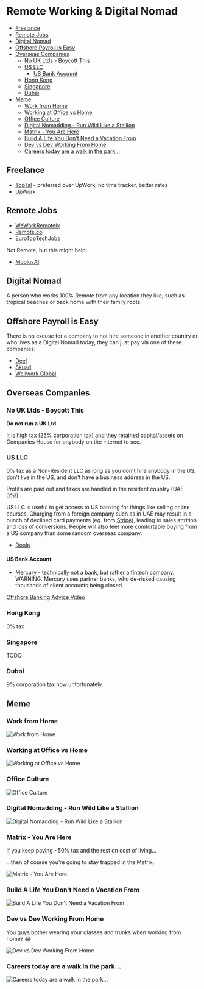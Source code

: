 # Remote Working & Digital Nomad

<!-- INDEX_START -->

- [Freelance](#freelance)
- [Remote Jobs](#remote-jobs)
- [Digital Nomad](#digital-nomad)
- [Offshore Payroll is Easy](#offshore-payroll-is-easy)
- [Overseas Companies](#overseas-companies)
  - [No UK Ltds - Boycott This](#no-uk-ltds---boycott-this)
  - [US LLC](#us-llc)
    - [US Bank Account](#us-bank-account)
  - [Hong Kong](#hong-kong)
  - [Singapore](#singapore)
  - [Dubai](#dubai)
- [Meme](#meme)
  - [Work from Home](#work-from-home)
  - [Working at Office vs Home](#working-at-office-vs-home)
  - [Office Culture](#office-culture)
  - [Digital Nomadding - Run Wild Like a Stallion](#digital-nomadding---run-wild-like-a-stallion)
  - [Matrix - You Are Here](#matrix---you-are-here)
  - [Build A Life You Don't Need a Vacation From](#build-a-life-you-dont-need-a-vacation-from)
  - [Dev vs Dev Working From Home](#dev-vs-dev-working-from-home)
  - [Careers today are a walk in the park...](#careers-today-are-a-walk-in-the-park)

<!-- INDEX_END -->

## Freelance

- [TopTal](https://www.toptal.com/) - preferred over UpWork, no time tracker, better rates
- [UpWork](https://www.upwork.com/)

## Remote Jobs

- [WeWorkRemotely](https://weworkremotely.com/)
- [Remote.co](https://remote.co/)
- [EuroTopTechJobs](https://www.eurotoptechjobs.com/)

Not Remote, but this might help:

- [MobiusAI](https://www.mobiusengine.ai/)

## Digital Nomad

A person who works 100% Remote from any location they like,
such as tropical beaches or back home with their family roots.

## Offshore Payroll is Easy

There is no excuse for a company to not hire someone in another country or who lives as a Digital Nomad today,
they can just pay via one of these companies:

- [Deel](https://www.deel.com/)
- [Skuad](https://www.skuad.io/)
- [Wellwork Global](https://workwell-global.com/)

## Overseas Companies

### No UK Ltds - Boycott This

**Do not run a UK Ltd.**

It is high tax (25% corporation tax)
and they retained capital/assets on Companies House for anybody on the internet to see.

### US LLC

0% tax as a Non-Resident LLC as long as you don't hire anybody in the US, don't live in the US, and don't have a business address in the US.

Profits are paid out and taxes are handled in the resident country (UAE 0%!).

US LLC is useful to get access to US banking for things like selling online courses.
Charging from a foreign company such as in UAE may result in a bunch of declined card payments (eg.
from [Stripe](https://stripe.com/)), leading to sales attrition and loss of conversions.
People will also feel more comfortable buying from a US company than some random overseas company.

- [Doola](https://www.doola.com/)

#### US Bank Account

- [Mercury](https://mercury.com/r/internet-made-coder-llc) - technically not a bank, but rather a fintech company.
  WARNING: Mercury uses partner banks, who de-risked causing thousands of client accounts being closed.

[Offshore Banking Advice Video](https://www.youtube.com/watch?v=IAZ1SOUi0HQ)

### Hong Kong

0% tax

### Singapore

TODO

### Dubai

9% corporation tax now unfortunately.

## Meme

### Work from Home

![Work from Home](images/forest_gump_just_like_that_could_work_from_home.jpeg)

### Working at Office vs Home

![Working at Office vs Home](images/working_at_office_vs_at_home.jpeg)

### Office Culture

![Office Culture](images/returning_to_office_the_culture.webp)

### Digital Nomadding - Run Wild Like a Stallion

![Digital Nomadding - Run Wild Like a Stallion](images/orly_digital_nomadding_run_wild_like_a_stallion.png)

### Matrix - You Are Here

If you keep paying ~50% tax and the rest on cost of living...

…then of course you’re going to stay trapped in the Matrix.

![Matrix - You Are Here](images/matrix_you_are_here_crying_in_shower_before_work.jpeg)

### Build A Life You Don't Need a Vacation From

![Build A Life You Don't Need a Vacation From](images/goal_build_life_dont_need_vacation_from.jpeg)

### Dev vs Dev Working From Home

You guys bother wearing your glasses and trunks when working from home? 😂

![Dev vs Dev Working From Home](images/dev_vs_dev_working_from_home_clothing.jpeg)

### Careers today are a walk in the park...

![Careers today are a walk in the park...](images/careers_today_walk_in_park_jurassic_park.jpeg)

